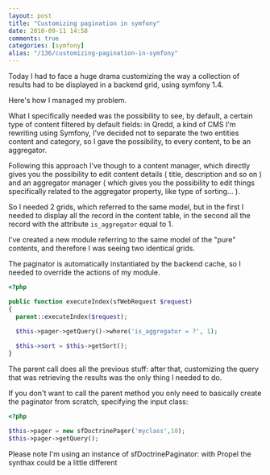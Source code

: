 ```yaml
---
layout: post
title: "Customizing pagination in symfony"
date: 2010-09-11 14:58
comments: true
categories: [symfony]
alias: "/136/customizing-pagination-in-symfony"
---
```


Today I had to face a huge drama customizing the way a collection of results had to be displayed in a backend grid, using symfony 1.4.
<!-- more -->

Here's how I managed my problem.

What I specifically needed was the possibility to see, by default, a certain type of content filtered by default fields: in Qredd, a kind of CMS I'm rewriting using Symfony, I've decided not to separate the two entities content and category, so I gave the possibility, to every content, to be an aggregator.

Following this approach I've though to a content manager, which directly gives you the possibility to edit content details ( title, description and so on ) and an aggregator manager ( which gives you the possibility to edit things specifically related to the aggregator property, like type of sorting... ).

So I needed 2 grids, which referred to the same model, but in the first I needed to display all the record in the content table, in the second all the record with the attribute `is_aggregator` equal to 1.

I've created a new module referring to the same model of the "pure" contents, and therefore I was seeing two identical grids.

The paginator is automatically instantiated by the backend cache, so I needed to override the actions of my module.

``` php
<?php

public function executeIndex(sfWebRequest $request)
{
  parent::executeIndex($request);

  $this->pager->getQuery()->where('is_aggregator = ?', 1);
 
  $this->sort = $this->getSort();
}
```

The parent call does all the previous stuff: after that, customizing the query that was retrieving the results was the only thing I needed to do.

If you don't want to call the parent method you only need to basically create the paginator from scratch, specifying the input class:

``` php
<?php

$this->pager = new sfDoctrinePager('myclass',10);
$this->pager->getQuery();
```

Please note I'm using an instance of sfDoctrinePaginator: with Propel the synthax could be a little different